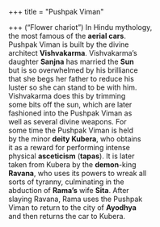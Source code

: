 +++
title = "Pushpak Viman"

+++
(“Flower chariot”) In Hindu mythology,  
the most famous of the **aerial cars**.  
Pushpak Viman is built by the divine  
architect **Vishvakarma**. Vishvakarma’s  
daughter **Sanjna** has married the **Sun**  
but is so overwhelmed by his brilliance  
that she begs her father to reduce his  
luster so she can stand to be with him.  
Vishvakarma does this by trimming  
some bits off the sun, which are later  
fashioned into the Pushpak Viman as  
well as several divine weapons. For  
some time the Pushpak Viman is held  
by the minor **deity Kubera**, who obtains  
it as a reward for performing intense  
physical **asceticism** (**tapas**). It is later  
taken from Kubera by the **demon**-king  
**Ravana**, who uses its powers to wreak all  
sorts of tyranny, culminating in the  
abduction of **Rama’s** wife **Sita**. After  
slaying Ravana, Rama uses the Pushpak  
Viman to return to the city of **Ayodhya**  
and then returns the car to Kubera.